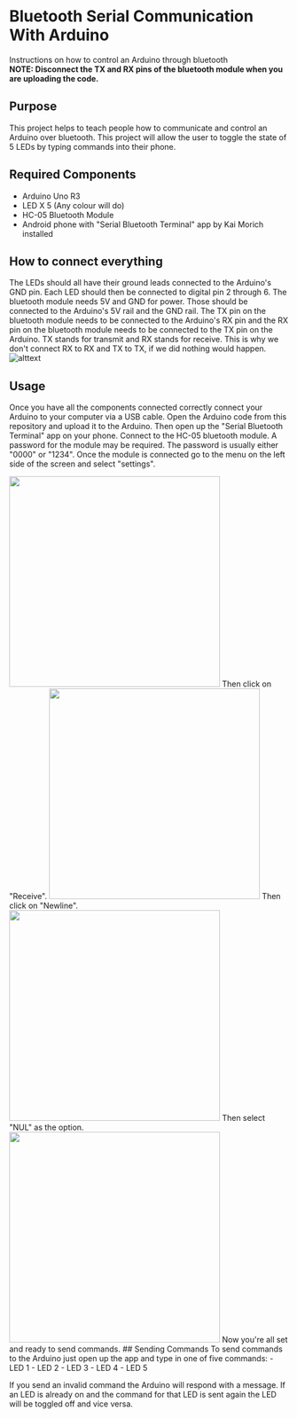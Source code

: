 # Bluetooth Serial Communication With Arduino
 Instructions on how to control an Arduino through bluetooth   
 **NOTE: Disconnect the TX and RX pins of the bluetooth module when you are uploading the code.**
## Purpose
This project helps to teach people how to communicate and control an Arduino over bluetooth. This project will allow the user to toggle the state of 5 LEDs by typing commands into their phone. 

## Required Components
- Arduino Uno R3
- LED X 5 (Any colour will do)
- HC-05 Bluetooth Module 
- Android phone with "Serial Bluetooth Terminal" app by Kai Morich installed

## How to connect everything
The LEDs should all have their ground leads connected to the Arduino's GND pin. Each LED should then be connected to digital pin 2 through 6. The bluetooth module needs 5V and GND for power. Those should be connected to the Arduino's 5V rail and the GND rail. The TX pin on the bluetooth module needs to be connected to the Arduino's RX pin and the RX pin on the bluetooth module needs to be connected to the TX pin on the Arduino. TX stands for transmit and RX stands for receive. This is why we don't connect RX to RX and TX to TX, if we did nothing would happen.![alttext](https://github.com/Linja82/Bluetooth-Serial-Communication-With-Arduino/blob/master/Images/Bluetooth_Module%20Schematic.png)

## Usage
Once you have all the components connected correctly connect your Arduino to your computer via a USB cable. Open the Arduino code from this repository and upload it to the Arduino. Then open up the "Serial Bluetooth Terminal" app on your phone. Connect to the HC-05 bluetooth module. A password for the module may be required. The password is usually either "0000" or "1234". Once the module is connected go to the menu on the left side of the screen and select "settings".
  
<img src="https://github.com/Linja82/Bluetooth-Serial-Communication-With-Arduino/blob/master/Images/Screenshot_20190808-040911.png" width="380">  
Then click on "Receive".  
<img src="https://github.com/Linja82/Bluetooth-Serial-Communication-With-Arduino/blob/master/Images/Screenshot_20190808-040920.png" width ="380">  
Then click on "Newline".  
<img src="https://github.com/Linja82/Bluetooth-Serial-Communication-With-Arduino/blob/master/Images/Screenshot_20190808-040931.png" width ="380">  
Then select "NUL" as the option.  
<img src="https://github.com/Linja82/Bluetooth-Serial-Communication-With-Arduino/blob/master/Images/Screenshot_20190808-040941.png" width ="380">  
Now you're all set and ready to send commands.
## Sending Commands
To send commands to the Arduino just open up the app and type in one of five commands:  
- LED 1
- LED 2
- LED 3
- LED 4
- LED 5  

If you send an invalid command the Arduino will respond with a message. If an LED is already on and the command for that LED is sent again the LED will be toggled off and vice versa. 
